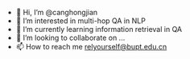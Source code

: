 - 👋 Hi, I’m @canghongjian
- 👀 I’m interested in multi-hop QA in NLP
- 🌱 I’m currently learning information retrieval in QA
- 💞️ I’m looking to collaborate on ...
- 📫 How to reach me relyourself@bupt.edu.cn

<!---
canghongjian/canghongjian is a ✨ special ✨ repository because its `README.md` (this file) appears on your GitHub profile.
You can click the Preview link to take a look at your changes.
--->
